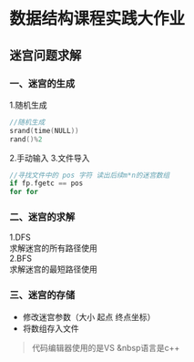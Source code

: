# 数据结构课程实践大作业
## 迷宫问题求解

### 一、迷宫的生成
1.随机生成
```C++
//随机生成
srand(time(NULL))
rand()%2
```
2.手动输入
3.文件导入
```c++
//寻找文件中的 pos 字符 读出后续m*n的迷宫数组
if fp.fgetc == pos
for for
```
### 二、迷宫的求解
1.DFS <br/>
求解迷宫的所有路径使用<br/>
2.BFS <br/>
求解迷宫的最短路径使用<br/>
### 三、迷宫的存储
- 修改迷宫参数（大小 起点 终点坐标）
- 将数组存入文件 

> 代码编辑器使用的是VS &nbsp语言是c++
